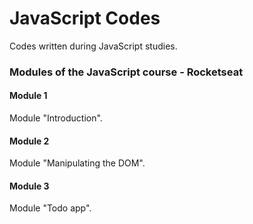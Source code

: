 # JavaScript Codes

Codes written during JavaScript studies.

### Modules of the JavaScript course - Rocketseat

#### Module 1
Module "Introduction".

#### Module 2
Module "Manipulating the DOM".

#### Module 3
Module "Todo app".

